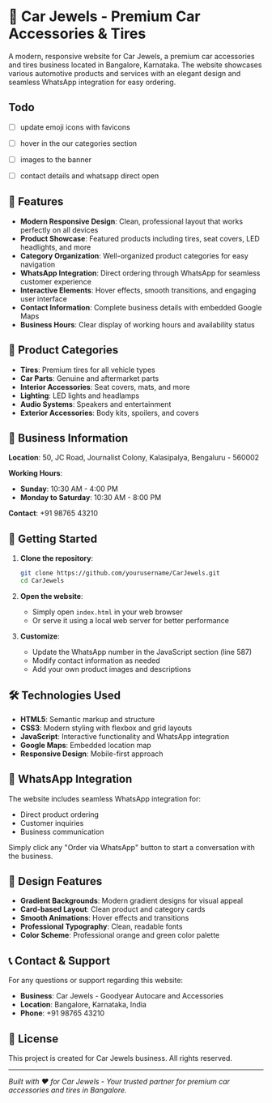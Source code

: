 # 💎 Car Jewels - Premium Car Accessories & Tires

A modern, responsive website for Car Jewels, a premium car accessories and tires business located in Bangalore, Karnataka. The website showcases various automotive products and services with an elegant design and seamless WhatsApp integration for easy ordering.

## Todo
- [ ] update emoji icons with favicons
- [ ] hover in the our categories section
- [ ] images to the banner
- [ ] contact details and whatsapp direct open


## 🌟 Features

- **Modern Responsive Design**: Clean, professional layout that works perfectly on all devices
- **Product Showcase**: Featured products including tires, seat covers, LED headlights, and more
- **Category Organization**: Well-organized product categories for easy navigation
- **WhatsApp Integration**: Direct ordering through WhatsApp for seamless customer experience
- **Interactive Elements**: Hover effects, smooth transitions, and engaging user interface
- **Contact Information**: Complete business details with embedded Google Maps
- **Business Hours**: Clear display of working hours and availability status

## 🛞 Product Categories

- **Tires**: Premium tires for all vehicle types
- **Car Parts**: Genuine and aftermarket parts
- **Interior Accessories**: Seat covers, mats, and more
- **Lighting**: LED lights and headlamps
- **Audio Systems**: Speakers and entertainment
- **Exterior Accessories**: Body kits, spoilers, and covers

## 📍 Business Information

**Location**: 50, JC Road, Journalist Colony, Kalasipalya, Bengaluru - 560002

**Working Hours**:
- **Sunday**: 10:30 AM - 4:00 PM
- **Monday to Saturday**: 10:30 AM - 8:00 PM

**Contact**: +91 98765 43210

## 🚀 Getting Started

1. **Clone the repository**:
   ```bash
   git clone https://github.com/yourusername/CarJewels.git
   cd CarJewels
   ```

2. **Open the website**:
   - Simply open `index.html` in your web browser
   - Or serve it using a local web server for better performance

3. **Customize**:
   - Update the WhatsApp number in the JavaScript section (line 587)
   - Modify contact information as needed
   - Add your own product images and descriptions

## 🛠️ Technologies Used

- **HTML5**: Semantic markup and structure
- **CSS3**: Modern styling with flexbox and grid layouts
- **JavaScript**: Interactive functionality and WhatsApp integration
- **Google Maps**: Embedded location map
- **Responsive Design**: Mobile-first approach

## 📱 WhatsApp Integration

The website includes seamless WhatsApp integration for:
- Direct product ordering
- Customer inquiries
- Business communication

Simply click any "Order via WhatsApp" button to start a conversation with the business.

## 🎨 Design Features

- **Gradient Backgrounds**: Modern gradient designs for visual appeal
- **Card-based Layout**: Clean product and category cards
- **Smooth Animations**: Hover effects and transitions
- **Professional Typography**: Clean, readable fonts
- **Color Scheme**: Professional orange and green color palette

## 📞 Contact & Support

For any questions or support regarding this website:
- **Business**: Car Jewels - Goodyear Autocare and Accessories
- **Location**: Bangalore, Karnataka, India
- **Phone**: +91 98765 43210

## 📄 License

This project is created for Car Jewels business. All rights reserved.

---

*Built with ❤️ for Car Jewels - Your trusted partner for premium car accessories and tires in Bangalore.*

